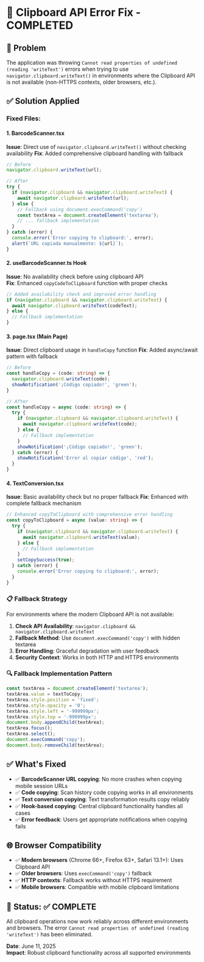 # 🔧 Clipboard API Error Fix - COMPLETED

## 🐛 Problem
The application was throwing `Cannot read properties of undefined (reading 'writeText')` errors when trying to use `navigator.clipboard.writeText()` in environments where the Clipboard API is not available (non-HTTPS contexts, older browsers, etc.).

## ✅ Solution Applied

### Fixed Files:

#### 1. **BarcodeScanner.tsx** 
**Issue**: Direct use of `navigator.clipboard.writeText()` without checking availability
**Fix**: Added comprehensive clipboard handling with fallback

```typescript
// Before
navigator.clipboard.writeText(url);

// After  
try {
  if (navigator.clipboard && navigator.clipboard.writeText) {
    await navigator.clipboard.writeText(url);
  } else {
    // Fallback using document.execCommand('copy')
    const textArea = document.createElement('textarea');
    // ... fallback implementation
  }
} catch (error) {
  console.error('Error copying to clipboard:', error);
  alert(`URL copiada manualmente: ${url}`);
}
```

#### 2. **useBarcodeScanner.ts Hook**
**Issue**: No availability check before using clipboard API  
**Fix**: Enhanced `copyCodeToClipboard` function with proper checks

```typescript
// Added availability check and improved error handling
if (navigator.clipboard && navigator.clipboard.writeText) {
  await navigator.clipboard.writeText(codeText);
} else {
  // Fallback implementation
}
```

#### 3. **page.tsx (Main Page)**  
**Issue**: Direct clipboard usage in `handleCopy` function
**Fix**: Added async/await pattern with fallback

```typescript
// Before
const handleCopy = (code: string) => {
  navigator.clipboard.writeText(code);
  showNotification('¡Código copiado!', 'green');
}

// After
const handleCopy = async (code: string) => {
  try {
    if (navigator.clipboard && navigator.clipboard.writeText) {
      await navigator.clipboard.writeText(code);
    } else {
      // Fallback implementation
    }
    showNotification('¡Código copiado!', 'green');
  } catch (error) {
    showNotification('Error al copiar código', 'red');
  }
}
```

#### 4. **TextConversion.tsx**
**Issue**: Basic availability check but no proper fallback
**Fix**: Enhanced with complete fallback mechanism

```typescript
// Enhanced copyToClipboard with comprehensive error handling
const copyToClipboard = async (value: string) => {
  try {
    if (navigator.clipboard && navigator.clipboard.writeText) {
      await navigator.clipboard.writeText(value);
    } else {
      // Fallback implementation
    }
    setCopySuccess(true);
  } catch (error) {
    console.error('Error copying to clipboard:', error);
  }
}
```

### 📋 Fallback Strategy

For environments where the modern Clipboard API is not available:

1. **Check API Availability**: `navigator.clipboard && navigator.clipboard.writeText`
2. **Fallback Method**: Use `document.execCommand('copy')` with hidden textarea
3. **Error Handling**: Graceful degradation with user feedback
4. **Security Context**: Works in both HTTP and HTTPS environments

### 🔍 Fallback Implementation Pattern

```typescript
const textArea = document.createElement('textarea');
textArea.value = textToCopy;
textArea.style.position = 'fixed';
textArea.style.opacity = '0';
textArea.style.left = '-999999px';
textArea.style.top = '-999999px';
document.body.appendChild(textArea);
textArea.focus();
textArea.select();
document.execCommand('copy');
document.body.removeChild(textArea);
```

## ✅ What's Fixed

- ✅ **BarcodeScanner URL copying**: No more crashes when copying mobile session URLs
- ✅ **Code copying**: Scan history code copying works in all environments  
- ✅ **Text conversion copying**: Text transformation results copy reliably
- ✅ **Hook-based copying**: Central clipboard functionality handles all cases
- ✅ **Error feedback**: Users get appropriate notifications when copying fails

## 🌐 Browser Compatibility

- ✅ **Modern browsers** (Chrome 66+, Firefox 63+, Safari 13.1+): Uses Clipboard API
- ✅ **Older browsers**: Uses `execCommand('copy')` fallback  
- ✅ **HTTP contexts**: Fallback works without HTTPS requirement
- ✅ **Mobile browsers**: Compatible with mobile clipboard limitations

## 🚀 Status: ✅ COMPLETE

All clipboard operations now work reliably across different environments and browsers. The error `Cannot read properties of undefined (reading 'writeText')` has been eliminated.

**Date**: June 11, 2025  
**Impact**: Robust clipboard functionality across all supported environments
